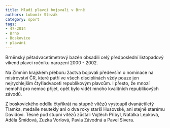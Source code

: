 ```yaml
---
title: Mladí plavci bojovali v Brně
authors: Lubomír Slezák
category: sport
tags: 
- 47-2014
- Brno
- Boskovice
- plavání
---
```

Brněnský pětadvacetimetrový bazén obsadili celý předposlední listopadový víkend plavci ročníku narození 2000 - 2002.

Na Zimním krajském přeboru žactva bojovali především o nominace na mistrovství ČR, které patří ve všech disciplínách vždy pouze jen nejrychlejším čtyřiadvaceti republikovým plavcům. I přesto, že mnozí nemohli pro nemoc přijet, opět bylo vidět mnoho kvalitních republikových závodů.

Z boskovického oddílu čtyřikrát na stupně vítězů vystoupil dvanáctiletý Tlamka, medaile neutekly ani o dva roky starší Husovské, ani stejně starému Davidovi. Těsně pod stupni vítězů zůstali Vojtěch Přibyl, Natálka Lepková, Adéla Šmídová, Zuzka Vorlová, Pavla Závodná a Pavel Sivera.


